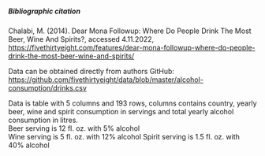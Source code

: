 ##### Bibliographic citation

Chalabi, M. (2014). Dear Mona Followup: Where Do People Drink The Most Beer, Wine And Spirits?,
accessed 4.11.2022, <https://fivethirtyeight.com/features/dear-mona-followup-where-do-people-drink-the-most-beer-wine-and-spirits/>  

Data can be obtained directly from authors GitHub: <https://github.com/fivethirtyeight/data/blob/master/alcohol-consumption/drinks.csv>  

Data is table with 5 columns and 193 rows, columns contains country, yearly beer, 
wine and spirit consumption in servings and total yearly alcohol consumption in litres.  
Beer serving is 12 fl. oz. with 5% alcohol  
Wine serving is 5 fl. oz. with 12% alcohol
Spirit serving is 1.5 fl. oz. with 40% alcohol